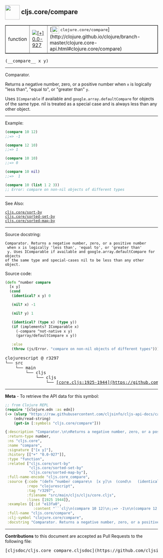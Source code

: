 ## <img width="48px" valign="middle" src="http://i.imgur.com/Hi20huC.png"> cljs.core/compare

 <table border="1">
<tr>

<td>function</td>
<td><a href="https://github.com/cljsinfo/cljs-api-docs/tree/0.0-927"><img valign="middle" alt="[+] 0.0-927" src="https://img.shields.io/badge/+-0.0--927-lightgrey.svg"></a> </td>
<td>
[<img height="24px" valign="middle" src="http://i.imgur.com/1GjPKvB.png"> <samp>clojure.core/compare</samp>](http://clojure.github.io/clojure/branch-master/clojure.core-api.html#clojure.core/compare)
</td>
</tr>
</table>

 <samp>
(__compare__ x y)<br>
</samp>

---

Comparator.

Returns a negative number, zero, or a positive number when `x` is logically
"less than", "equal to", or "greater than" `y`.

Uses `IComparable` if available and `google.array.defaultCompare` for objects of
the same type. nil is treated as a special case and is always less than any
other object.

---

Example:

```clj
(compare 10 12)
;;=> -1

(compare 12 10)
;;=> 1

(compare 10 10)
;;=> 0

(compare 10 nil)
;;=>  1

(compare 10 (list 1 2 3))
;; Error: compare on non-nil objects of different types
```

---

See Also:

[`cljs.core/sort-by`](cljs.core_sort-by.md)<br>
[`cljs.core/sorted-set-by`](cljs.core_sorted-set-by.md)<br>
[`cljs.core/sorted-map-by`](cljs.core_sorted-map-by.md)<br>

---

Source docstring:

```
Comparator. Returns a negative number, zero, or a positive number
 when x is logically 'less than', 'equal to', or 'greater than'
 y. Uses IComparable if available and google.array.defaultCompare for objects
of the same type and special-cases nil to be less than any other object.
```

Source code:

```clj
(defn ^number compare
  [x y]
  (cond
   (identical? x y) 0

   (nil? x) -1

   (nil? y) 1

   (identical? (type x) (type y))
   (if (implements? IComparable x)
     (-compare ^not-native x y)
     (garray/defaultCompare x y))

   :else
   (throw (js/Error. "compare on non-nil objects of different types"))))
```

 <pre>
clojurescript @ r3297
└── src
    └── main
        └── cljs
            └── cljs
                └── <ins>[core.cljs:1925-1944](https://github.com/clojure/clojurescript/blob/r3297/src/main/cljs/cljs/core.cljs#L1925-L1944)</ins>
</pre>


---

__Meta__ - To retrieve the API data for this symbol:

```clj
;; from Clojure REPL
(require '[clojure.edn :as edn])
(-> (slurp "https://raw.githubusercontent.com/cljsinfo/cljs-api-docs/catalog/cljs-api.edn")
    (edn/read-string)
    (get-in [:symbols "cljs.core/compare"]))
```

```clj
{:description "Comparator.\n\nReturns a negative number, zero, or a positive number when `x` is logically\n\"less than\", \"equal to\", or \"greater than\" `y`.\n\nUses `IComparable` if available and `google.array.defaultCompare` for objects of\nthe same type. nil is treated as a special case and is always less than any\nother object.",
 :return-type number,
 :ns "cljs.core",
 :name "compare",
 :signature ["[x y]"],
 :history [["+" "0.0-927"]],
 :type "function",
 :related ["cljs.core/sort-by"
           "cljs.core/sorted-set-by"
           "cljs.core/sorted-map-by"],
 :full-name-encode "cljs.core_compare",
 :source {:code "(defn ^number compare\n  [x y]\n  (cond\n   (identical? x y) 0\n\n   (nil? x) -1\n\n   (nil? y) 1\n\n   (identical? (type x) (type y))\n   (if (implements? IComparable x)\n     (-compare ^not-native x y)\n     (garray/defaultCompare x y))\n\n   :else\n   (throw (js/Error. \"compare on non-nil objects of different types\"))))",
          :repo "clojurescript",
          :tag "r3297",
          :filename "src/main/cljs/cljs/core.cljs",
          :lines [1925 1944]},
 :examples [{:id "e13fa0",
             :content "```clj\n(compare 10 12)\n;;=> -1\n\n(compare 12 10)\n;;=> 1\n\n(compare 10 10)\n;;=> 0\n\n(compare 10 nil)\n;;=>  1\n\n(compare 10 (list 1 2 3))\n;; Error: compare on non-nil objects of different types\n```"}],
 :full-name "cljs.core/compare",
 :clj-symbol "clojure.core/compare",
 :docstring "Comparator. Returns a negative number, zero, or a positive number\n when x is logically 'less than', 'equal to', or 'greater than'\n y. Uses IComparable if available and google.array.defaultCompare for objects\nof the same type and special-cases nil to be less than any other object."}

```

---

__Contributions__ to this document are accepted as Pull Requests to the following file:

 <pre>
[cljsdoc/cljs.core_compare.cljsdoc](https://github.com/cljsinfo/cljs-api-docs/blob/master/cljsdoc/cljs.core_compare.cljsdoc)
</pre>


